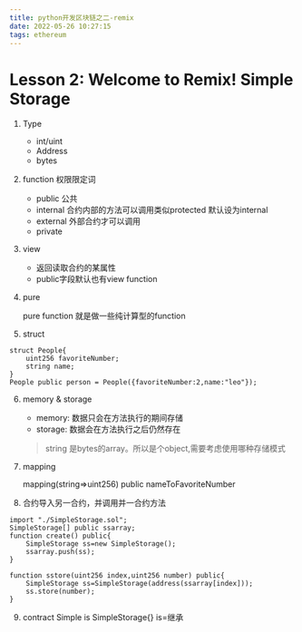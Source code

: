 ```yaml
---
title: python开发区块链之二-remix
date: 2022-05-26 10:27:15
tags: ethereum
---
```


# Lesson 2: Welcome to Remix! Simple Storage

1. Type

    - int/uint
    - Address
    - bytes 

2. function 权限限定词
    - public 公共
    - internal 合约内部的方法可以调用类似protected 默认设为internal
    - external 外部合约才可以调用
    - private  

3. view

    - 返回读取合约的某属性
    - public字段默认也有view function 

4. pure 

    pure function 就是做一些纯计算型的function

5. struct
```solidity
struct People{
    uint256 favoriteNumber;
    string name;
}
People public person = People({favoriteNumber:2,name:"leo"});

```

6. memory & storage
    - memory: 数据只会在方法执行的期间存储
    - storage: 数据会在方法执行之后仍然存在
    > string 是bytes的array。所以是个object,需要考虑使用哪种存储模式
7. mapping
 
    mapping(string=>uint256) public nameToFavoriteNumber 

8. 合约导入另一合约，并调用并一合约方法
```solidity
import "./SimpleStorage.sol";
SimpleStorage[] public ssarray;
function create() public{
    SimpleStorage ss=new SimpleStorage();
    ssarray.push(ss);
}

function sstore(uint256 index,uint256 number) public{
    SimpleStorage ss=SimpleStorage(address(ssarray[index]));
    ss.store(number);
}
```

9. contract Simple is SimpleStorage{}  is=继承